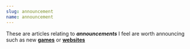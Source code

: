 ```yaml
---
slug: announcement
name: announcement
---
```

<p>These are articles relating to <strong><em>announcements</em></strong> I feel are worth announcing such as new <strong><a href="/tags/games" title="Articles tagged with games">games</a></strong> or <strong><a href="/tags/websites" title="Articles tagged with website">websites</a></strong></p>
